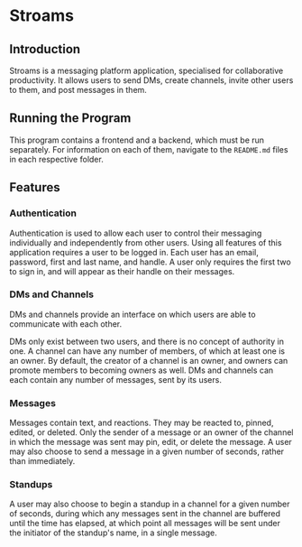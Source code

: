 # Stroams

## Introduction

Stroams is a messaging platform application, specialised for collaborative productivity. It allows users to send DMs, create channels, invite other users to them, and post messages in them.

## Running the Program

This program contains a frontend and a backend, which must be run separately. For information on each of them, navigate to the `README.md` files in each respective folder.

## Features

### Authentication

Authentication is used to allow each user to control their messaging individually and independently from other users. Using all features of this application requires a user to be logged in. Each user has an email, password, first and last name, and handle. A user only requires the first two to sign in, and will appear as their handle on their messages.

### DMs and Channels

DMs and channels provide an interface on which users are able to communicate with each other.

DMs only exist between two users, and there is no concept of authority in one. A channel can have any number of members, of which at least one is an owner. By default, the creator of a channel is an owner, and owners can promote members to becoming owners as well. DMs and channels can each contain any number of messages, sent by its users.

### Messages

Messages contain text, and reactions. They may be reacted to, pinned, edited, or deleted. Only the sender of a message or an owner of the channel in which the message was sent may pin, edit, or delete the message. A user may also choose to send a message in a given number of seconds, rather than immediately.

### Standups

A user may also choose to begin a standup in a channel for a given number of seconds, during which any messages sent in the channel are buffered until the time has elapsed, at which point all messages will be sent under the initiator of the standup's name, in a single message.
